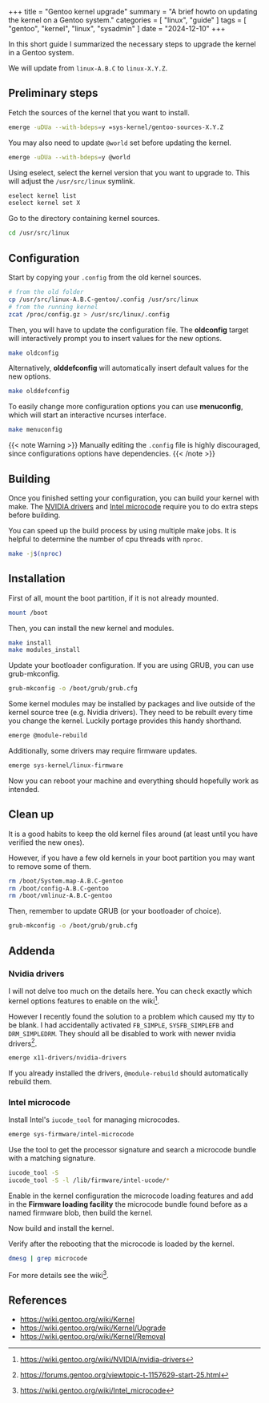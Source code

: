 +++
title = "Gentoo kernel upgrade"
summary = "A brief howto on updating the kernel on a Gentoo system."
categories = [ "linux", "guide" ]
tags = [ "gentoo", "kernel", "linux", "sysadmin" ]
date = "2024-12-10"
+++

In this short guide I summarized the necessary steps to upgrade the
kernel in a Gentoo system.

We will update from `linux-A.B.C` to `linux-X.Y.Z`.

## Preliminary steps

Fetch the sources of the kernel that you want to install.

```sh {class="cmd-root"}
emerge -uDUa --with-bdeps=y =sys-kernel/gentoo-sources-X.Y.Z
```
You may also need to update `@world` set before updating the kernel.

```sh {class="cmd-root"}
emerge -uDUa --with-bdeps=y @world
```

Using eselect, select the kernel version that you want to upgrade to.
This will adjust the `/usr/src/linux` symlink.

```sh {class="cmd-root"}
eselect kernel list
eselect kernel set X
```

Go to the directory containing kernel sources.

```sh {class="cmd-root"}
cd /usr/src/linux
```

## Configuration

Start by copying your `.config` from the old kernel sources.

```sh {class="cmd-root"}
# from the old folder
cp /usr/src/linux-A.B.C-gentoo/.config /usr/src/linux
# from the running kernel
zcat /proc/config.gz > /usr/src/linux/.config
```

Then, you will have to update the configuration file.
The **oldconfig** target will interactively prompt you to insert values for the new options.

```sh {class="cmd-root"}
make oldconfig
```

Alternatively, **olddefconfig** will automatically insert default values for the new options.

```sh {class="cmd-root"}
make olddefconfig
```

To easily change more configuration options you can use **menuconfig**, which will start an interactive ncurses interface.

```sh {class="cmd-root"}
make menuconfig
```

{{< note Warning >}}
Manually editing the `.config` file is highly discouraged,
since configurations options have dependencies.
{{< /note >}}

## Building

Once you finished setting your configuration, you can build your kernel with make.
The [NVIDIA drivers](#nvidia-drivers) and [Intel microcode](#intel-microcode) require you
to do extra steps before building.

You can speed up the build process by using multiple make jobs.
It is helpful to determine the number of cpu threads with `nproc`.

```sh {class="cmd-root"}
make -j$(nproc)
```

## Installation

First of all, mount the boot partition, if it is not already mounted.

```sh {class="cmd-root"}
mount /boot
```

Then, you can install the new kernel and modules.

```sh {class="cmd-root"}
make install
make modules_install
```

Update your bootloader configuration. If you are using GRUB, you can use grub-mkconfig.

```sh {class="cmd-root"}
grub-mkconfig -o /boot/grub/grub.cfg
```

Some kernel modules may be installed by packages and live outside of the kernel source tree (e.g. Nvidia drivers).
They need to be rebuilt every time you change the kernel.
Luckily portage provides this handy shorthand.

```sh {class="cmd-root"}
emerge @module-rebuild
```

Additionally, some drivers may require firmware updates.

```sh {class="cmd-root"}
emerge sys-kernel/linux-firmware
```

Now you can reboot your machine and everything should hopefully work as intended.

## Clean up

It is a good habits to keep the old kernel files around (at least until you have verified the new ones).

However, if you have a few old kernels in your boot partition you may want to remove some of them.

```sh {class="cmd-root"}
rm /boot/System.map-A.B.C-gentoo
rm /boot/config-A.B.C-gentoo
rm /boot/vmlinuz-A.B.C-gentoo
```

Then, remember to update GRUB (or your bootloader of choice).

```sh {class="cmd-root"}
grub-mkconfig -o /boot/grub/grub.cfg
```

## Addenda

### Nvidia drivers

I will not delve too much on the details here.
You can check exactly which kernel options features to enable on the wiki[^nvidia].

However I recently found the solution to a problem which caused my tty to be blank.
I had accidentally activated `FB_SIMPLE`, `SYSFB_SIMPLEFB` and `DRM_SIMPLEDRM`.
They should all be disabled to work with newer nvidia drivers[^fb-nvidia].

```sh {class="cmd-root"}
emerge x11-drivers/nvidia-drivers
```

If you already installed the drivers, `@module-rebuild` should automatically rebuild them.

### Intel microcode

Install Intel's `iucode_tool` for managing microcodes.

```sh {class="cmd-root"}
emerge sys-firmware/intel-microcode
```

Use the tool to get the processor signature and search a microcode bundle with
a matching signature.

```sh {class="cmd-root"}
iucode_tool -S
iucode_tool -S -l /lib/firmware/intel-ucode/*
```

Enable in the kernel configuration the microcode loading features and add in
the **Firmware loading facility** the microcode bundle found before as a named
firmware blob, then build the kernel.

Now build and install the kernel.

Verify after the rebooting that the microcode is loaded by the kernel.

```sh {class="cmd-root"}
dmesg | grep microcode
```

For more details see the wiki[^intel].

## References

- https://wiki.gentoo.org/wiki/Kernel
- https://wiki.gentoo.org/wiki/Kernel/Upgrade
- https://wiki.gentoo.org/wiki/Kernel/Removal

[^nvidia]: https://wiki.gentoo.org/wiki/NVIDIA/nvidia-drivers
[^fb-nvidia]: https://forums.gentoo.org/viewtopic-t-1157629-start-25.html
[^intel]: https://wiki.gentoo.org/wiki/Intel_microcode
